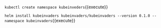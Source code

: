 `kubectl create namespace kubeinveders`{{execute}}

`helm install kubeinvaders kubeinvaders/kubeinvaders --version 0.1.0 --namespace kubeinvaders`{{execute}}
